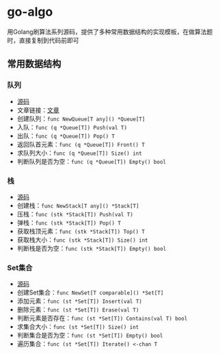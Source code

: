 # go-algo
用Golang刷算法系列源码，提供了多种常用数据结构的实现模板，在做算法题时，直接复制到代码前即可

## 常用数据结构
### 队列
- [源码](queue.go)
- 文章链接：[文章](https://zhanglp.cn/archives/156)
- 创建队列：`func NewQueue[T any]() *Queue[T]`
- 入队：`func (q *Queue[T]) Push(val T)`
- 出队：`func (q *Queue[T]) Pop() T`
- 返回队首元素：`func (q *Queue[T]) Front() T`
- 求队列大小：`func (q *Queue[T]) Size() int`
- 判断队列是否为空：`func (q *Queue[T]) Empty() bool`

### 栈
- [源码](stack.go)
- 创建栈：`func NewStack[T any]() *Stack[T]`
- 压栈：`func (stk *Stack[T]) Push(val T)`
- 弹栈：`func (stk *Stack[T]) Pop() T`
- 获取栈顶元素：`func (stk *Stack[T]) Top() T`
- 获取栈大小：`func (stk *Stack[T]) Size() int`
- 判断栈是否为空：`func (stk *Stack[T]) Empty() bool`

### Set集合
- [源码](set.go)
- 创建Set集合：`func NewSet[T comparable]() *Set[T]`
- 添加元素：`func (st *Set[T]) Insert(val T)`
- 删除元素：`func (st *Set[T]) Erase(val T)`
- 判断元素是否存在：`func (st *Set[T]) Contains(val T) bool`
- 求集合大小：`func (st *Set[T]) Size() int`
- 判断集合是否为空：`func (st *Set[T]) Empty() bool`
- 遍历集合：`func (st *Set[T]) Iterate() <-chan T`